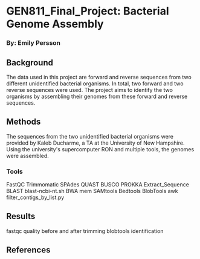 # GEN811_Final_Project: Bacterial Genome Assembly

### By: Emily Persson
## Background
The data used in this project are forward and reverse sequences from two different unidentified bacterial organisms. In total, two forward and two reverse sequences were used. The project aims to identify the two organisms by assembling their genomes from these forward and reverse sequences. 
## Methods
The sequences from the two unidentified bacterial organisms were provided by Kaleb Ducharme, a TA at the University of New Hampshire. Using the university's supercomputer RON and multiple tools, the genomes were assembled.
### Tools
FastQC
Trimmomatic
SPAdes
QUAST
BUSCO
PROKKA
Extract_Sequence
BLAST
blast-ncbi-nt.sh
BWA mem
SAMtools
Bedtools
BlobTools
awk
filter_contigs_by_list.py
## Results
fastqc quality before and after trimming
blobtools identification
## References
